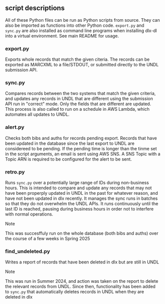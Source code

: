 ## script descriptions

All of these Python files can be run as Python scripts from source. They can also be imported as functions into other Python code. `export.py` and `sync.py` are also installed as command line programs when installing dlx-dl into a virtual environment. See main README for usage.

### export.py

Exports whole records that match the given citeria. The records can be exported as MARCXML to a file/STDOUT, or submitted directly to the UNDL submission API.

### sync.py

Compares records between the two systems that match the given criteria, and updates any records in UNDL that are different using the submission API run in "correct" mode. Only the fields that are different are updated. This process is also called to run on a schedule in AWS Lambda, which automates all updates to UNDL.

### alert.py

Checks both bibs and auths for records pending export. Records that have been updated in the database since the last export to UNDL are considereed to be pending. If the pending time is longer than the tinme set in the script arguments, an email is sent using AWS SNS. A SNS Topic with a Topic ARN is required to be configured for the alert to be sent.

### retro.py

Runs `sync.py` over a potentially large range of IDs during non-business hours. This is intended to compare and update any records that may not have been properply updated in UNDL in the past for whatever reason, and have not been updated in dlx recently. It manages the sync runs in batches so that they do not overwhelm the UNDL APIs. It runs continuously until the last ID is reached, pausing during business hours in order not to interfere with normal operations.
> [!NOTE]
> This was succesffuly run on the whole database (both bibs and auths) over the course of a few weeks in Spring 2025

### find_undeleted.py

Writes a report of records that have been deleted in dlx but are still in UNDL
> [!NOTE]
> This was run in Summer 2024, and action was taken on the report to delete the relevant records from UNDL. Since then, functionality has been added to `sync.py` that automatically deletes records in UNDL when they are deleted in dlx
